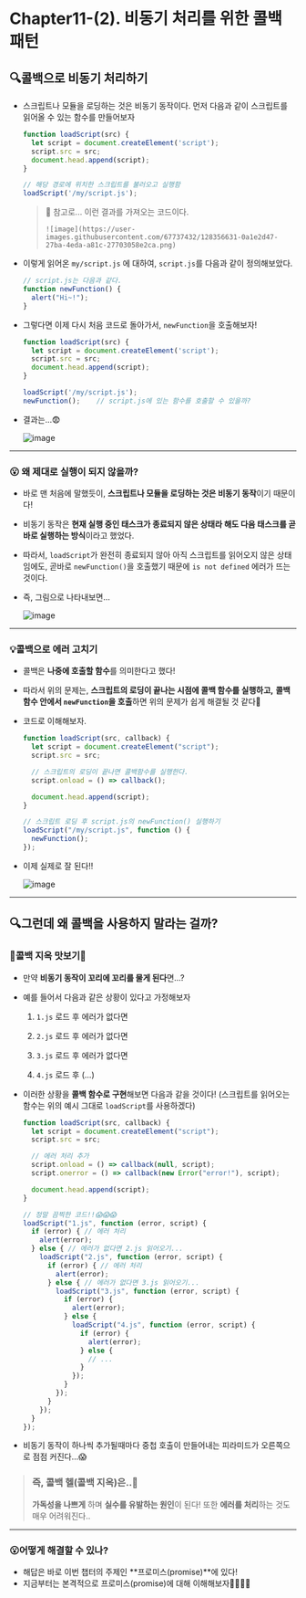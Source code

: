 # Chapter11-(2). 비동기 처리를 위한 콜백 패턴

## 🔍콜백으로 비동기 처리하기

- 스크립트나 모듈을 로딩하는 것은 비동기 동작이다. 
  먼저 다음과 같이 스크립트를 읽어올 수 있는 함수를 만들어보자

  ```js
  function loadScript(src) {
    let script = document.createElement('script');
    script.src = src;
    document.head.append(script);
  }
  
  // 해당 경로에 위치한 스크립트를 불러오고 실행함
  loadScript('/my/script.js');
  ```

  > 🙂 참고로... 이런 결과를 가져오는 코드이다.
  >
  >     ![image](https://user-images.githubusercontent.com/67737432/128356631-0a1e2d47-27ba-4eda-a81c-27703058e2ca.png)

- 이렇게 읽어온 `my/script.js` 에 대하여, `script.js`를 다음과 같이 정의해보았다.

  ```js
  // script.js는 다음과 같다.
  function newFunction() {
    alert("Hi~!");
  }
  ```

- 그렇다면 이제 다시 처음 코드로 돌아가서, `newFunction`을 호출해보자!

  ```js
  function loadScript(src) {
    let script = document.createElement('script');
    script.src = src;
    document.head.append(script);
  }
  
  loadScript('/my/script.js');
  newFunction();	// script.js에 있는 함수를 호출할 수 있을까?
  ```

- 결과는...😨

     ![image](https://user-images.githubusercontent.com/67737432/128356617-a73ab9fd-aa46-4393-b833-7b887701e78e.png)

---

### 😮 왜 제대로 실행이 되지 않을까?

- 바로 맨 처음에 말했듯이, **스크립트나 모듈을 로딩하는 것은 비동기 동작**이기 때문이다!

- 비동기 동작은 **현재 실행 중인 태스크가 종료되지 않은 상태라 해도 다음 태스크를 곧바로 실행하는 방식**이라고 했었다.

- 따라서, `loadScript`가 완전히 종료되지 않아 아직 스크립트를 읽어오지 않은 상태임에도,
  곧바로 `newFunction()`을 호출했기 때문에 `is not defined` 에러가 뜨는 것이다.

- 즉, 그림으로 나타내보면...

  ![image](https://user-images.githubusercontent.com/67737432/128357707-a2675dc1-a4c7-4a82-9109-b2ba745b434c.png)

---

### 💡콜백으로 에러 고치기

- 콜백은 **나중에 호출할 함수**를 의미한다고 했다! 
- 따라서 위의 문제는, **스크립트의 로딩이 끝나는 시점에 콜백 함수를 실행하고,** 
  **콜백 함수 안에서 `newFunction`을 호출**하면 위의 문제가 쉽게 해결될 것 같다🤗

- 코드로 이해해보자.

  ```js
  function loadScript(src, callback) {
    let script = document.createElement("script");
    script.src = src;
  
    // 스크립트의 로딩이 끝나면 콜백함수를 실행한다.
    script.onload = () => callback();
  
    document.head.append(script);
  }
  
  // 스크립트 로딩 후 script.js의 newFunction() 실행하기
  loadScript("/my/script.js", function () {
    newFunction();
  });
  ```

- 이제 실제로 잘 된다!!

  ![image](https://user-images.githubusercontent.com/67737432/128361376-064489e8-60ca-4cd3-8a6b-09c04058fe73.png)

---

## 🔍그런데 왜 콜백을 사용하지 말라는 걸까?

### 👿콜백 지옥 맛보기👿

- 만약 **비동기 동작이 꼬리에 꼬리를 물게 된다**면...?

- 예를 들어서 다음과 같은 상황이 있다고 가정해보자

  1. `1.js` 로드 후 에러가 없다면

  2. `2.js` 로드 후 에러가 없다면
  3. `3.js` 로드 후 에러가 없다면
  4. `4.js` 로드 후 (...)

- 이러한 상황을 **콜백 함수로 구현**해보면 다음과 같을 것이다! 
  (스크립트를 읽어오는 함수는 위의 예시 그대로 `loadScript`를 사용하겠다)

  ```js
  function loadScript(src, callback) {
    let script = document.createElement("script");
    script.src = src;
  
    // 에러 처리 추가
    script.onload = () => callback(null, script);
    script.onerror = () => callback(new Error("error!"), script);
  
    document.head.append(script);
  }
  
  // 정말 끔찍한 코드!!😱😱😱
  loadScript("1.js", function (error, script) {
    if (error) { // 에러 처리
      alert(error);
    } else { // 에러가 없다면 2.js 읽어오기...
      loadScript("2.js", function (error, script) {
        if (error) { // 에러 처리
          alert(error);
        } else { // 에러가 없다면 3.js 읽어오기...
          loadScript("3.js", function (error, script) {
            if (error) {
              alert(error);
            } else {
              loadScript("4.js", function (error, script) {
                if (error) {
                  alert(error);
                } else {
                  // ...
                }
              });
            }
          });
        }
      });
    }
  });
  ```

- 비동기 동작이 하나씩 추가될때마다 중첩 호출이 만들어내는 피라미드가 오른쪽으로 점점 커진다...😱

> ### 즉, 콜백 헬(콜백 지옥)은..👿
>
> **가독성을 나쁘게** 하며 **실수를 유발하는 원인**이 된다! 
> 또한 **에러를 처리**하는 것도 매우 어려워진다..

---

### 😮어떻게 해결할 수 있나?

- 해답은 바로 이번 챕터의 주제인 **프로미스(promise)**에 있다!
- 지금부터는 본격적으로 프로미스(promise)에 대해 이해해보자👏🏻👏🏻

